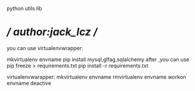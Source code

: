 python utils lib

*/
  author:jack_lcz
/*
========

you can use virtualenvwrapper:


mkvirtualenv envname
pip install mysql,glfag,sqlalchemy
after ,you can use pip freeze > requirements.txt pip install -r requirements.txt


virtualenvwarapper:
mkvirtualenv envname
rmvirtualenv envname
workon envname
deactive



